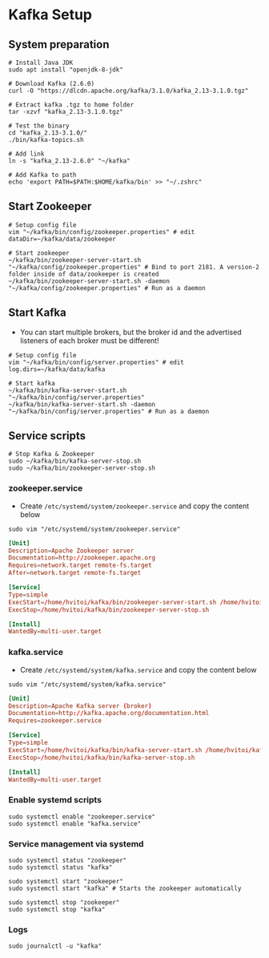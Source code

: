 # Kafka Setup

## System preparation

```shell
# Install Java JDK
sudo apt install "openjdk-8-jdk"

# Download Kafka (2.6.0)
curl -O "https://dlcdn.apache.org/kafka/3.1.0/kafka_2.13-3.1.0.tgz"

# Extract kafka .tgz to home folder
tar -xzvf "kafka_2.13-3.1.0.tgz"

# Test the binary
cd "kafka_2.13-3.1.0/"
./bin/kafka-topics.sh

# Add link
ln -s "kafka_2.13-2.6.0" "~/kafka"

# Add Kafka to path
echo 'export PATH=$PATH:$HOME/kafka/bin' >> "~/.zshrc"
```

## Start Zookeeper

```shell
# Setup config file
vim "~/kafka/bin/config/zookeeper.properties" # edit dataDir=~/kafka/data/zookeeper

# Start zookeeper
~/kafka/bin/zookeeper-server-start.sh "~/kafka/config/zookeeper.properties" # Bind to port 2181. A version-2 folder inside of data/zookeeper is created
~/kafka/bin/zookeeper-server-start.sh -daemon "~/kafka/config/zookeeper.properties" # Run as a daemon
```

## Start Kafka

- You can start multiple brokers, but the broker id and the advertised listeners of each broker must be different!

```shell
# Setup config file
vim "~/kafka/bin/config/server.properties" # edit log.dirs=~/kafka/data/kafka

# Start kafka
~/kafka/bin/kafka-server-start.sh "~/kafka/bin/config/server.properties"
~/kafka/bin/kafka-server-start.sh -daemon "~/kafka/bin/config/server.properties" # Run as a daemon
```

## Service scripts

```shell
# Stop Kafka & Zookeeper
sudo ~/kafka/bin/kafka-server-stop.sh
sudo ~/kafka/bin/zookeeper-server-stop.sh
```

### zookeeper.service

- Create `/etc/systemd/system/zookeeper.service` and copy the content below

```shell
sudo vim "/etc/systemd/system/zookeeper.service"
```

```conf
[Unit]
Description=Apache Zookeeper server
Documentation=http://zookeeper.apache.org
Requires=network.target remote-fs.target
After=network.target remote-fs.target

[Service]
Type=simple
ExecStart=/home/hvitoi/kafka/bin/zookeeper-server-start.sh /home/hvitoi/kafka/config/zookeeper.properties
ExecStop=/home/hvitoi/kafka/bin/zookeeper-server-stop.sh

[Install]
WantedBy=multi-user.target
```

### kafka.service

- Create `/etc/systemd/system/kafka.service` and copy the content below

```shell
sudo vim "/etc/systemd/system/kafka.service"
```

```conf
[Unit]
Description=Apache Kafka server (broker)
Documentation=http://kafka.apache.org/documentation.html
Requires=zookeeper.service

[Service]
Type=simple
ExecStart=/home/hvitoi/kafka/bin/kafka-server-start.sh /home/hvitoi/kafka/config/server.properties
ExecStop=/home/hvitoi/kafka/bin/kafka-server-stop.sh

[Install]
WantedBy=multi-user.target
```

### Enable systemd scripts

```shell
sudo systemctl enable "zookeeper.service"
sudo systemctl enable "kafka.service"
```

### Service management via systemd

```shell
sudo systemctl status "zookeeper"
sudo systemctl status "kafka"

sudo systemctl start "zookeeper"
sudo systemctl start "kafka" # Starts the zookeeper automatically

sudo systemctl stop "zookeeper"
sudo systemctl stop "kafka"
```

### Logs

```shell
sudo journalctl -u "kafka"
```
